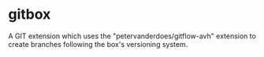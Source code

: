 # gitbox
A GIT extension which uses the "petervanderdoes/gitflow-avh" extension to create branches following the box's versioning system.

